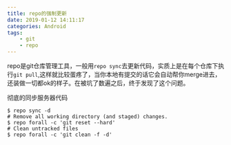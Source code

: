 ```yaml
---
title: repo的强制更新
date: 2019-01-12 14:11:17
categories: Android
tags:
	- git
	- repo
---
```


repo是git仓库管理工具，一般用`repo sync`去更新代码，实质上是在每个仓库下执行`git pull`,这样就比较蛋疼了，当你本地有提交的话它会自动帮你merge进去，还装做一切都ok的样子。在被坑了数遍之后，终于发现了这个问题。

彻底的同步服务器代码

```shell
$ repo sync -d
# Remove all working directory (and staged) changes.
$ repo forall -c 'git reset --hard'   
# Clean untracked files
$ repo forall -c 'git clean -f -d'
```